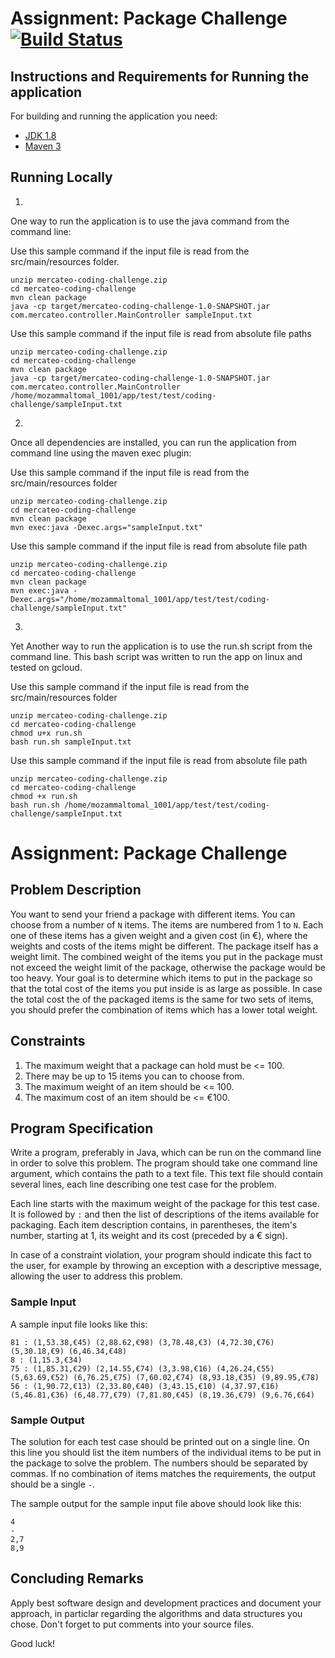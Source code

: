 # Assignment: Package Challenge [![Build Status](https://travis-ci.com/mozammal/mercateo-coding-challenge.svg?branch=main)](https://travis-ci.com/mozammal/mercateo-coding-challenge)## Instructions and Requirements for Running the applicationFor building and running the application you need:- [JDK 1.8](http://www.oracle.com/technetwork/java/javase/downloads/jdk8-downloads-2133151.html)- [Maven 3](https://maven.apache.org)## Running Locally1.One way to run the application is to use the java command from the command line:Use this sample command if the input file is read from the src/main/resources folder.```shellunzip mercateo-coding-challenge.zipcd mercateo-coding-challengemvn clean packagejava -cp target/mercateo-coding-challenge-1.0-SNAPSHOT.jar com.mercateo.controller.MainController sampleInput.txt```Use this sample command if the input file is read from absolute file paths```shellunzip mercateo-coding-challenge.zipcd mercateo-coding-challengemvn clean packagejava -cp target/mercateo-coding-challenge-1.0-SNAPSHOT.jar com.mercateo.controller.MainController /home/mozammaltomal_1001/app/test/test/coding-challenge/sampleInput.txt```2.Once all dependencies are installed, you can run the application from command line using the maven exec plugin:Use this sample command if the input file is read from the src/main/resources folder```shellunzip mercateo-coding-challenge.zipcd mercateo-coding-challengemvn clean packagemvn exec:java -Dexec.args="sampleInput.txt"```Use this sample command if the input file is read from absolute file path```shellunzip mercateo-coding-challenge.zipcd mercateo-coding-challengemvn clean packagemvn exec:java -Dexec.args="/home/mozammaltomal_1001/app/test/test/coding-challenge/sampleInput.txt"```3.Yet Another way to run the application is to use the run.sh script from the command line.This bash script was written to run the app on linux and tested on gcloud.Use this sample command if the input file is read from the src/main/resources folder```shellunzip mercateo-coding-challenge.zipcd mercateo-coding-challengechmod u+x run.shbash run.sh sampleInput.txt```Use this sample command if the input file is read from absolute file path```shellunzip mercateo-coding-challenge.zipcd mercateo-coding-challengechmod +x run.shbash run.sh /home/mozammaltomal_1001/app/test/test/coding-challenge/sampleInput.txt```# Assignment: Package Challenge## Problem DescriptionYou want to send your friend a package with different items. You can choose from a number of `N` items. The items are numbered from 1 to `N`. Each one of these items has a given weight and a given cost (in €), where the weights and costs of the items might be different. The package itself has a weight limit. The combined weight of the items you put in the package must not exceed the weight limit of the package, otherwise the package would be too heavy.Your goal is to determine which items to put in the package so that the total cost of the items you put inside is as large as possible. In case the total cost the of the packaged items is the same for two sets of items, you should prefer the combination of items which has a lower total weight.## Constraints1. The maximum weight that a package can hold must be <= 100.2. There may be up to 15 items you can to choose from.3. The maximum weight of an item should be <= 100.4. The maximum cost of an item should be <= €100.## Program SpecificationWrite a program, preferably in Java, which can be run on the command line in order to solve this problem. The program should take one command line argument, which contains the path to a text file. This text file should contain several lines, each line describing one test case for the problem.Each line starts with the maximum weight of the package for this test case. It is followed by ` : ` and then the list of descriptions of the items available for packaging. Each item description contains, in parentheses, the item's number, starting at 1, its weight and its cost (preceded by a € sign).In case of a constraint violation, your program should indicate this fact to the user, for example by throwing an exception with a descriptive message, allowing the user to address this problem.### Sample InputA sample input file looks like this:```81 : (1,53.38,€45) (2,88.62,€98) (3,78.48,€3) (4,72.30,€76) (5,30.18,€9) (6,46.34,€48)8 : (1,15.3,€34)75 : (1,85.31,€29) (2,14.55,€74) (3,3.98,€16) (4,26.24,€55) (5,63.69,€52) (6,76.25,€75) (7,60.02,€74) (8,93.18,€35) (9,89.95,€78)56 : (1,90.72,€13) (2,33.80,€40) (3,43.15,€10) (4,37.97,€16) (5,46.81,€36) (6,48.77,€79) (7,81.80,€45) (8,19.36,€79) (9,6.76,€64)```### Sample OutputThe solution for each test case should be printed out on a single line. On this line you should list the item numbers of the individual items to be put in the package to solve the problem. The numbers should be separated by commas. If no combination of items matches the requirements, the output should be a single `-`.The sample output for the sample input file above should look like this:```4-2,78,9```## Concluding RemarksApply best software design and development practices and document your approach, in particlar regarding the algorithms and data structures you chose. Don't forget to put comments into your source files.Good luck!